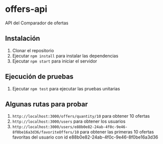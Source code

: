 # offers-api
API del Comparador de ofertas

## Instalación
1. Clonar el repositorio
2. Ejecutar `npm install` para instalar las dependencias
3. Ejecutar `npm start` para iniciar el servidor

## Ejecución de pruebas
1. Ejecutar `npm test` para ejecutar las pruebas unitarias

## Algunas rutas para probar
1. `http://localhost:3000/offers/quantity/10` para obtener 10 ofertas
2. `http://localhost:3000/users` para obtener los usuarios
3. `http://localhost:3000/users/e88b0e82-24ab-4f0c-9e46-8f0be16a3d36/favoriteOffers/10` para obtener las primeras 10 ofertas favoritas del usuario con id e88b0e82-24ab-4f0c-9e46-8f0be16a3d36

